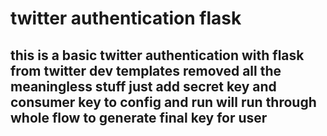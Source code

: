 # twitter authentication flask
  this is a basic twitter authentication with flask from twitter dev templates
  removed all the meaningless stuff just add secret key and consumer key to config and run will 
  run through whole flow to generate final key for user
---

